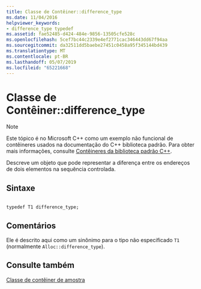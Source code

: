 ```yaml
---
title: Classe de Contêiner::difference_type
ms.date: 11/04/2016
helpviewer_keywords:
- difference_type typedef
ms.assetid: fae52485-d424-484e-9856-13505cfe528c
ms.openlocfilehash: 5cef7bc44c2339e4ef2771cac346443dd67f94aa
ms.sourcegitcommit: da32511dd5baebe27451c0458a95f345144bd439
ms.translationtype: MT
ms.contentlocale: pt-BR
ms.lasthandoff: 05/07/2019
ms.locfileid: "65221668"
---
```

# <a name="container-classdifferencetype"></a>Classe de Contêiner::difference_type

> [!NOTE]
> Este tópico é no Microsoft C++ como um exemplo não funcional de contêineres usados na documentação do C++ biblioteca padrão. Para obter mais informações, consulte [Contêineres da biblioteca padrão C++](../standard-library/stl-containers.md).

Descreve um objeto que pode representar a diferença entre os endereços de dois elementos na sequência controlada.

## <a name="syntax"></a>Sintaxe

```

typedef T1 difference_type;
```

## <a name="remarks"></a>Comentários

Ele é descrito aqui como um sinônimo para o tipo não especificado `T1` (normalmente `Alloc::difference_type`).

## <a name="see-also"></a>Consulte também

[Classe de contêiner de amostra](../standard-library/sample-container-class.md)<br/>
